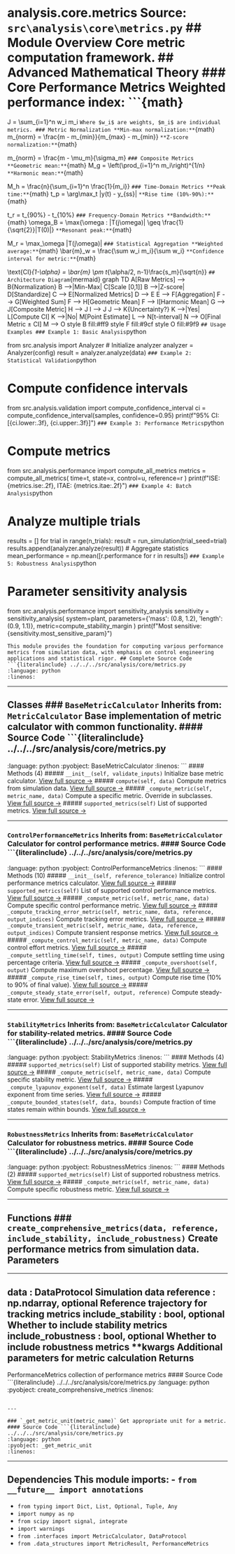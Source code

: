 # analysis.core.metrics **Source:** `src\analysis\core\metrics.py` ## Module Overview Core metric computation framework. ## Advanced Mathematical Theory ### Core Performance Metrics **Weighted performance index:** ```{math}

J = \sum_{i=1}^n w_i m_i
``` Where $w_i$ are weights, $m_i$ are individual metrics. ### Metric Normalization **Min-max normalization:** ```{math}
m_{norm} = \frac{m - m_{min}}{m_{max} - m_{min}}
``` **Z-score normalization:** ```{math}

m_{norm} = \frac{m - \mu_m}{\sigma_m}
``` ### Composite Metrics **Geometric mean:** ```{math}
M_g = \left(\prod_{i=1}^n m_i\right)^{1/n}
``` **Harmonic mean:** ```{math}

M_h = \frac{n}{\sum_{i=1}^n \frac{1}{m_i}}
``` ### Time-Domain Metrics **Peak time:** ```{math}
t_p = \arg\max_t |y(t) - y_{ss}|
``` **Rise time (10%-90%):** ```{math}

t_r = t_{90\%} - t_{10\%}
``` ### Frequency-Domain Metrics **Bandwidth:** ```{math}
\omega_B = \max\{\omega : |T(j\omega)| \geq \frac{1}{\sqrt{2}}|T(0)|\}
``` **Resonant peak:** ```{math}

M_r = \max_\omega |T(j\omega)|
``` ### Statistical Aggregation **Weighted average:** ```{math}
\bar{m}_w = \frac{\sum w_i m_i}{\sum w_i}
``` **Confidence interval for metric:** ```{math}

\text{CI}_{1-\alpha} = \bar{m} \pm t_{\alpha/2, n-1}\frac{s_m}{\sqrt{n}}
``` ## Architecture Diagram ```{mermaid}
graph TD A[Raw Metrics] --> B{Normalization} B -->|Min-Max| C[Scale [0,1]] B -->|Z-score| D[Standardize] C --> E[Normalized Metrics] D --> E E --> F[Aggregation] F --> G[Weighted Sum] F --> H[Geometric Mean] F --> I[Harmonic Mean] G --> J[Composite Metric] H --> J I --> J J --> K{Uncertainty?} K -->|Yes| L[Compute CI] K -->|No| M[Point Estimate] L --> N[t-interval] N --> O[Final Metric ± CI] M --> O style B fill:#ff9 style F fill:#9cf style O fill:#9f9
``` ## Usage Examples ### Example 1: Basic Analysis ```python

from src.analysis import Analyzer # Initialize analyzer
analyzer = Analyzer(config)
result = analyzer.analyze(data)
``` ### Example 2: Statistical Validation ```python
# Compute confidence intervals
from src.analysis.validation import compute_confidence_interval ci = compute_confidence_interval(samples, confidence=0.95)
print(f"95% CI: [{ci.lower:.3f}, {ci.upper:.3f}]")
``` ### Example 3: Performance Metrics ```python
# Compute metrics

from src.analysis.performance import compute_all_metrics metrics = compute_all_metrics( time=t, state=x, control=u, reference=r
)
print(f"ISE: {metrics.ise:.2f}, ITAE: {metrics.itae:.2f}")
``` ### Example 4: Batch Analysis ```python
# Analyze multiple trials
results = []
for trial in range(n_trials): result = run_simulation(trial_seed=trial) results.append(analyzer.analyze(result)) # Aggregate statistics
mean_performance = np.mean([r.performance for r in results])
``` ### Example 5: Robustness Analysis ```python
# Parameter sensitivity analysis

from src.analysis.performance import sensitivity_analysis sensitivity = sensitivity_analysis( system=plant, parameters={'mass': (0.8, 1.2), 'length': (0.9, 1.1)}, metric=compute_stability_margin
)
print(f"Most sensitive: {sensitivity.most_sensitive_param}")
```
This module provides the foundation for computing various performance
metrics from simulation data, with emphasis on control engineering
applications and statistical rigor. ## Complete Source Code ```{literalinclude} ../../../src/analysis/core/metrics.py
:language: python
:linenos:
```

---

## Classes ### `BaseMetricCalculator` **Inherits from:** `MetricCalculator` Base implementation of metric calculator with common functionality. #### Source Code ```{literalinclude} ../../../src/analysis/core/metrics.py

:language: python
:pyobject: BaseMetricCalculator
:linenos:
``` #### Methods (4) ##### `__init__(self, validate_inputs)` Initialize base metric calculator. [View full source →](#method-basemetriccalculator-__init__) ##### `compute(self, data)` Compute metrics from simulation data. [View full source →](#method-basemetriccalculator-compute) ##### `_compute_metric(self, metric_name, data)` Compute a specific metric. Override in subclasses. [View full source →](#method-basemetriccalculator-_compute_metric) ##### `supported_metrics(self)` List of supported metrics. [View full source →](#method-basemetriccalculator-supported_metrics)

---

### `ControlPerformanceMetrics` **Inherits from:** `BaseMetricCalculator` Calculator for control performance metrics. #### Source Code ```{literalinclude} ../../../src/analysis/core/metrics.py
:language: python
:pyobject: ControlPerformanceMetrics
:linenos:
``` #### Methods (10) ##### `__init__(self, reference_tolerance)` Initialize control performance metrics calculator. [View full source →](#method-controlperformancemetrics-__init__) ##### `supported_metrics(self)` List of supported control performance metrics. [View full source →](#method-controlperformancemetrics-supported_metrics) ##### `_compute_metric(self, metric_name, data)` Compute specific control performance metric. [View full source →](#method-controlperformancemetrics-_compute_metric) ##### `_compute_tracking_error_metric(self, metric_name, data, reference, output_indices)` Compute tracking error metrics. [View full source →](#method-controlperformancemetrics-_compute_tracking_error_metric) ##### `_compute_transient_metric(self, metric_name, data, reference, output_indices)` Compute transient response metrics. [View full source →](#method-controlperformancemetrics-_compute_transient_metric) ##### `_compute_control_metric(self, metric_name, data)` Compute control effort metrics. [View full source →](#method-controlperformancemetrics-_compute_control_metric) ##### `_compute_settling_time(self, times, output)` Compute settling time using percentage criteria. [View full source →](#method-controlperformancemetrics-_compute_settling_time) ##### `_compute_overshoot(self, output)` Compute maximum overshoot percentage. [View full source →](#method-controlperformancemetrics-_compute_overshoot) ##### `_compute_rise_time(self, times, output)` Compute rise time (10% to 90% of final value). [View full source →](#method-controlperformancemetrics-_compute_rise_time) ##### `_compute_steady_state_error(self, output, reference)` Compute steady-state error. [View full source →](#method-controlperformancemetrics-_compute_steady_state_error)

---

### `StabilityMetrics` **Inherits from:** `BaseMetricCalculator` Calculator for stability-related metrics. #### Source Code ```{literalinclude} ../../../src/analysis/core/metrics.py

:language: python
:pyobject: StabilityMetrics
:linenos:
``` #### Methods (4) ##### `supported_metrics(self)` List of supported stability metrics. [View full source →](#method-stabilitymetrics-supported_metrics) ##### `_compute_metric(self, metric_name, data)` Compute specific stability metric. [View full source →](#method-stabilitymetrics-_compute_metric) ##### `_compute_lyapunov_exponent(self, data)` Estimate largest Lyapunov exponent from time series. [View full source →](#method-stabilitymetrics-_compute_lyapunov_exponent) ##### `_compute_bounded_states(self, data, bounds)` Compute fraction of time states remain within bounds. [View full source →](#method-stabilitymetrics-_compute_bounded_states)

---

### `RobustnessMetrics` **Inherits from:** `BaseMetricCalculator` Calculator for robustness metrics. #### Source Code ```{literalinclude} ../../../src/analysis/core/metrics.py
:language: python
:pyobject: RobustnessMetrics
:linenos:
``` #### Methods (2) ##### `supported_metrics(self)` List of supported robustness metrics. [View full source →](#method-robustnessmetrics-supported_metrics) ##### `_compute_metric(self, metric_name, data)` Compute specific robustness metric. [View full source →](#method-robustnessmetrics-_compute_metric)

---

## Functions ### `create_comprehensive_metrics(data, reference, include_stability, include_robustness)` Create performance metrics from simulation data. Parameters

----------
data : DataProtocol Simulation data
reference : np.ndarray, optional Reference trajectory for tracking metrics
include_stability : bool, optional Whether to include stability metrics
include_robustness : bool, optional Whether to include robustness metrics
**kwargs Additional parameters for metric calculation Returns
-------
PerformanceMetrics collection of performance metrics #### Source Code ```{literalinclude} ../../../src/analysis/core/metrics.py
:language: python
:pyobject: create_comprehensive_metrics
:linenos:
```

---

### `_get_metric_unit(metric_name)` Get appropriate unit for a metric. #### Source Code ```{literalinclude} ../../../src/analysis/core/metrics.py
:language: python
:pyobject: _get_metric_unit
:linenos:
```

---

## Dependencies This module imports: - `from __future__ import annotations`

- `from typing import Dict, List, Optional, Tuple, Any`
- `import numpy as np`
- `from scipy import signal, integrate`
- `import warnings`
- `from .interfaces import MetricCalculator, DataProtocol`
- `from .data_structures import MetricResult, PerformanceMetrics`
